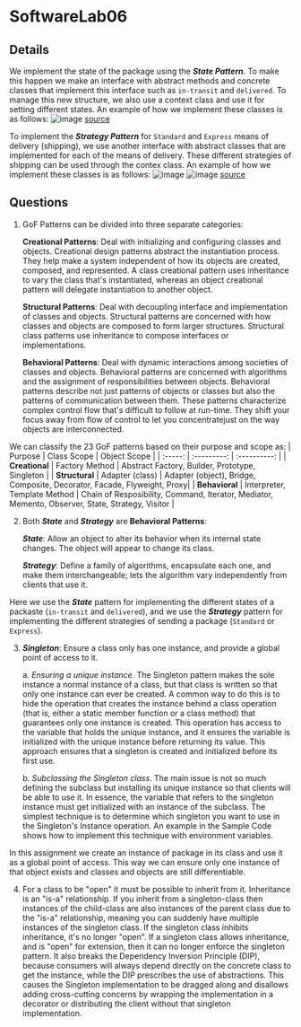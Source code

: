 # SoftwareLab06

## Details 

We implement the state of the package using the **_State Pattern_**. To make this happen we make an interface with abstract methods and concrete classes that implement this interface such as `in-transit` and `delivered`. To manage this new structure, we also use a context class and use it for setting different states. An example of how we implement these classes is as follows:
![image](https://github.com/RamtinMoslemi/SoftwareLab06/assets/76493699/3abe6d99-c4d5-4894-b5bb-f424b6c83bed)
[source](https://www.geeksforgeeks.org/state-design-pattern/)

To implement the **_Strategy Pattern_** for `Standard` and `Express` means of delivery (shipping), we use another interface with abstract classes that are implemented for each of the means of delivery. These different strategies of shipping can be used through the contex class. An example of how we implement these classes is as follows:
![image](https://github.com/RamtinMoslemi/SoftwareLab06/assets/76493699/182727e3-091d-4f8c-8558-af4067917b45)
![image](https://github.com/RamtinMoslemi/SoftwareLab06/assets/76493699/83b10f5e-b726-4cfe-9ca0-18b988da8eff)
[source](https://www.geeksforgeeks.org/strategy-pattern-set-1/)

## Questions
1. GoF Patterns can be divided into three separate categories:

    **Creational Patterns**: Deal with initializing and configuring classes and objects. Creational design patterns abstract the instantiation process. They help make a system independent of how its objects are created, composed, and represented. A class creational pattern uses inheritance to vary the class that's instantiated, whereas an object creational pattern will delegate instantiation to another object.

    **Structural Patterns**: Deal with decoupling interface and implementation of classes and objects. Structural patterns are concerned with how classes and objects are composed to form larger structures. Structural class patterns use inheritance to compose interfaces or implementations.

    **Behavioral Patterns**: Deal with dynamic interactions among societies of classes and objects. Behavioral patterns are concerned with algorithms and the assignment of responsibilities between objects. Behavioral patterns describe not just patterns of objects or classes but also the patterns of communication between them. These patterns characterize complex control flow that's difficult to follow at run-time. They shift your focus away from flow of control to let you concentratejust on the way objects are interconnected.

We can classify the 23 GoF patterns based on their purpose and scope as:
| Purpose | Class Scope | Object Scope |
| :-----: | :---------: | :----------: |
| **Creational** | Factory Method | Abstract Factory, Builder, Prototype, Singleton | 
| **Structural** | Adapter (class) | Adapter (object), Bridge, Composite, Decorator, Facade, Flyweight, Proxy|
| **Behavioral** | Interpreter, Template Method | Chain of Resposibility, Command, Iterator, Mediator, Memento, Observer, State, Strategy, Visitor |

2. Both **_State_** and **_Strategy_** are **Behavioral Patterns**:

    **_State_**: Allow an object to alter its behavior when its internal state changes. The object will appear to change its class.

    **_Strategy_**: Define a family of algorithms, encapsulate each one, and make them interchangeable; lets the algorithm vary independently from clients that use it.

Here we use the **_State_** pattern for implementing the different states of a packaste (`in-transit` and `delivered`), and we use the **_Strategy_** pattern for implementing the different strategies of sending a package (`Standard` or `Express`).

3. **_Singleton_**: Ensure a class only has one instance, and provide a global point of access to it.

   a. _Ensuring a unique instance_. The Singleton pattern makes the sole instance a normal instance of a class, but that class is written so that only one instance can ever be created. A common way to do this is to hide the operation that creates the instance behind a class operation (that is, either a static member function or a class method) that guarantees only one instance is created. This operation has access to the variable that holds the unique instance, and it ensures the variable is initialized with the unique instance before returning its value. This approach ensures that a singleton is created and initialized before its first use.

   b. _Subclassing the Singleton class_. The main issue is not so much defining the subclass but installing its unique instance so that clients will be able to use it. In essence, the variable that refers to the singleton instance must get initialized with an instance of the subclass. The simplest technique is to determine which singleton you want to use in the Singleton's Instance operation. An example in the Sample Code shows how to implement this technique with environment variables.

In this assignment we create an instance of package in its class and use it as a global point of access. This way we can ensure only one instance of that object exists and classes and objects are still differentiable.

4. For a class to be "open" it must be possible to inherit from it. Inheritance is an "is-a" relationship. If you inherit from a singleton-class then instances of the child-class are also instances of the parent class due to the "is-a" relationship, meaning you can suddenly have multiple instances of the singleton class. If the singleton class inhibits inheritance, it's no longer "open". If a singleton class allows inheritance, and is "open" for extension, then it can no longer enforce the singleton pattern. It also breaks the Dependency Inversion Principle (DIP), because consumers will always depend directly on the concrete class to get the instance, while the DIP prescribes the use of abstractions. This causes the Singleton implementation to be dragged along and disallows adding cross-cutting concerns by wrapping the implementation in a decorator or distributing the client without that singleton implementation.
